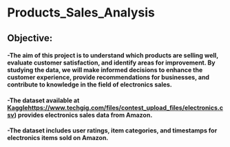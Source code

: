 # Products_Sales_Analysis

## Objective:

#### -The aim of this project is to understand which products are selling well, evaluate customer satisfaction, and identify areas for improvement. By studying the data, we will make informed decisions to enhance the customer experience, provide recommendations for businesses, and contribute to knowledge in the field of electronics sales.
#### -The dataset available at [Kaggle](https://www.techgig.com/files/contest_upload_files/electronics.csv)https://www.techgig.com/files/contest_upload_files/electronics.csv) provides electronics sales data from Amazon.
#### -The dataset includes user ratings, item categories, and timestamps for electronics items sold on Amazon.
